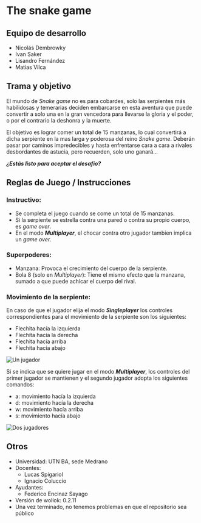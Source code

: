 # The snake game

## Equipo de desarrollo

- Nicolás Dembrowky
- Ivan Saker
- Lisandro Fernández
- Matias Vilca

## Trama y objetivo

El mundo de _Snake game_ no es para cobardes, solo las serpientes más habilidosas y temerarias deciden embarcarse en esta aventura que puede convertir a solo una en la gran vencedora para llevarse la gloria y el poder, o por el contrario la deshonra y la muerte.

El objetivo es lograr comer un total de 15 manzanas, lo cual convertirá a dicha serpiente en la mas larga y poderosa del reino _Snake game_. Deberán pasar por caminos impredecibles y hasta enfrentarse cara a cara a rivales desbordantes de astucia, pero recuerden, solo uno ganará...

_**¿Estás listo para aceptar el desafio?**_ 

## Reglas de Juego / Instrucciones
### Instructivo:
- Se completa el juego cuando se come un total de 15 manzanas.
- Si la serpiente se estrella contra una pared o contra su propio cuerpo, es _game over_.
- En el modo _**Multiplayer**_, el chocar contra otro jugador tambien implica un  _game over_.

### Superpoderes:
- Manzana: Provoca el crecimiento del cuerpo de la serpiente.
- Bola 8 (solo en _Multiplayer_): Tiene el mismo efecto que la manzana, sumado a que puede achicar el cuerpo del rival.

### Movimiento de la serpiente:
En caso de que el jugador elija el modo _**Singleplayer**_ los controles correspondientes para el movimiento de la serpiente son los siguientes:

* Flechita hacía la izquierda
* Flechita hacía la derecha
* Flechita hacía arriba
* Flechita hacía abajo

![Un jugador](https://i.ibb.co/vX2KWCm/Captura-de-pantalla-2024-11-14-103936.png)

Si se indica que se quiere jugar en el modo _**Multiplayer**_, los controles del primer jugador se mantienen y el segundo jugador adopta los siguientes comandos:

* a: movimiento hacía la izquierda
* d: movimiento hacía la derecha
* w: movimiento hacía arriba
* s: movimiento hacía abajo

![Dos jugadores](https://i.ibb.co/VNJ9XKq/Captura-de-pantalla-2024-11-14-105057.png)

## Otros

- Universidad: UTN BA, sede Medrano
- Docentes:
    * Lucas Spigariol
    * Ignacio Coluccio
- Ayudantes:
    * Federico Encinaz Sayago
- Versión de wollok: 0.2.11
- Una vez terminado, no tenemos problemas en que el repositorio sea público
